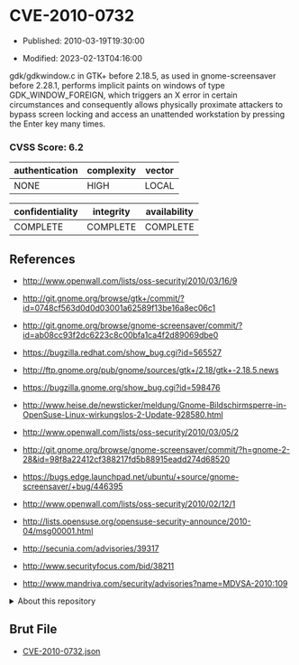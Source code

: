 # CVE-2010-0732

- Published: 2010-03-19T19:30:00

- Modified: 2023-02-13T04:16:00

gdk/gdkwindow.c in GTK+ before 2.18.5, as used in gnome-screensaver before 2.28.1, performs implicit paints on windows of type GDK_WINDOW_FOREIGN, which triggers an X error in certain circumstances and consequently allows physically proximate attackers to bypass screen locking and access an unattended workstation by pressing the Enter key many times.

### CVSS Score: **6.2**

| authentication | complexity | vector |
| --- | --- | --- |
| NONE | HIGH | LOCAL |

| confidentiality | integrity | availability |
| --- | --- | --- |
| COMPLETE | COMPLETE | COMPLETE |

## References

* http://www.openwall.com/lists/oss-security/2010/03/16/9

* http://git.gnome.org/browse/gtk+/commit/?id=0748cf563d0d0d03001a62589f13be16a8ec06c1

* http://git.gnome.org/browse/gnome-screensaver/commit/?id=ab08cc93f2dc6223c8c00bfa1ca4f2d89069dbe0

* https://bugzilla.redhat.com/show_bug.cgi?id=565527

* http://ftp.gnome.org/pub/gnome/sources/gtk+/2.18/gtk+-2.18.5.news

* https://bugzilla.gnome.org/show_bug.cgi?id=598476

* http://www.heise.de/newsticker/meldung/Gnome-Bildschirmsperre-in-OpenSuse-Linux-wirkungslos-2-Update-928580.html

* http://www.openwall.com/lists/oss-security/2010/03/05/2

* http://git.gnome.org/browse/gnome-screensaver/commit/?h=gnome-2-28&id=98f8a22412cf388217fd5b88915eadd274d68520

* https://bugs.edge.launchpad.net/ubuntu/+source/gnome-screensaver/+bug/446395

* http://www.openwall.com/lists/oss-security/2010/02/12/1

* http://lists.opensuse.org/opensuse-security-announce/2010-04/msg00001.html

* http://secunia.com/advisories/39317

* http://www.securityfocus.com/bid/38211

* http://www.mandriva.com/security/advisories?name=MDVSA-2010:109

<details>
<summary>About this repository</summary> 

  This repository is part of the project [Live Hack CVE](https://github.com/Live-Hack-CVE). Main website can be found [www.live-hack.org](https://www.live-hack.org) 
  
  Made by [Sn0wAlice](https://github.com/Sn0wAlice) for the people that care about security and need to have a feed of the latest CVEs. Hope you enjoy it, don't forget to star the repo and follow me on [Twitter](https://twitter.com/Sn0wAlice) and [Github](https://github.com/Sn0wAlice). And that is my [personnal website](https://www.alice-snow.me/)

  - [Home Page](https://github.com/Live-Hack-CVE)
  - [Framework](https://github.com/Live-Hack-CVE/cve-framework)
  - [CVE database](https://github.com/Live-Hack-CVE/full_database)
  - [Changelog](https://github.com/Live-Hack-CVE/Changelog)
</details>

## Brut File

* [CVE-2010-0732.json](https://raw.githubusercontent.com/Live-Hack-CVE/full_database/main/cves/2010/CVE-2010-0732.json)

